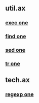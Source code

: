 ## util.ax
### [exec one](/REPOBARE/_repo/NBash/.arb/util.ax/exec.ram/.grot/opus.d/one.d/cntx.res.md)
### [find one](/REPOBARE/_repo/NBash/.arb/util.ax/find.ram/.grot/opus.d/one.d/cntx.res.md)
### [sed one](/REPOBARE/_repo/NBash/.arb/util.ax/sed.ram/.grot/opus.d/one.d/cntx.res.md)
### [tr one](/REPOBARE/_repo/NBash/.arb/util.ax/tr.ram/.grot/opus.d/one.d/cntx.res.md)
## tech.ax
### [regexp one](/REPOBARE/_repo/NBash/.arb/tech.ax/regexp.ram/.grot/opus.d/one.d/cntx.res.md)

